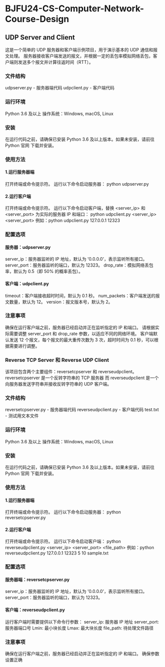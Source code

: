 # BJFU24-CS-Computer-Network-Course-Design
## UDP Server and Client
这是一个简单的 UDP 服务器和客户端示例项目，用于演示基本的 UDP 通信和报文处理。
服务器接收客户端发送的报文，并根据一定的丢包率模拟网络丢包，客户端则发送多个报文并计算往返时间（RTT）。
### 文件结构
udpserver.py - 服务器端代码
udpclient.py - 客户端代码
### 运行环境
Python 3.6 及以上
操作系统：Windows, macOS, Linux
### 安装
在运行代码之前，请确保已安装 Python 3.6 及以上版本。如果未安装，请前往 Python 官网 下载并安装。
### 使用方法
#### 1.运行服务器端
打开终端或命令提示符。
运行以下命令启动服务器：
python udpserver.py
#### 2.运行客户端
打开终端或命令提示符。
运行以下命令启动客户端，替换 <server_ip> 和 <server_port> 为实际的服务器 IP 和端口：
python udpclient.py <server_ip> <server_port>
例如：python udpclient.py 127.0.0.1 12323
### 配置选项
#### 服务器：udpserver.py
server_ip：服务器监听的 IP 地址，默认为 '0.0.0.0'，表示监听所有接口。
server_port：服务器监听的端口，默认为 12323。
drop_rate：模拟网络丢包率，默认为 0.5（即 50% 的概率丢包）。
#### 客户端：udpclient.py
timeout：客户端接收超时时间，默认为 0.1 秒。
num_packets：客户端发送的报文数量，默认为 12。
version：报文版本号，默认为 2。
### 注意事项
确保在运行客户端之前，服务器已经启动并正在监听指定的 IP 和端口。
请根据实际需要调整 server_port 和 drop_rate 参数，以适应不同的网络环境。
客户端默认发送 12 个报文，每个报文的最大重传次数为 3 次，超时时间为 0.1 秒，可以根据需要进行调整。

### Reverse TCP Server 和 Reverse UDP Client
该项目包含两个主要组件：reversetcpserver 和 reverseudpclient。
reversetcpserver 是一个反转字符串的 TCP 服务器
而 reverseudpclient 是一个向服务器发送字符串并接收反转字符串的 UDP 客户端。
### 文件结构
reversetcpserver.py - 服务器端代码
reverseudpclient.py - 客户端代码
test.txt - 测试用文本文件
### 运行环境
Python 3.6 及以上
操作系统：Windows, macOS, Linux
### 安装
在运行代码之前，请确保已安装 Python 3.6 及以上版本。如果未安装，请前往 Python 官网 下载并安装。
### 使用方法
#### 1.运行服务器端
打开终端或命令提示符。
运行以下命令启动服务器：
python reversetcpserver.py
#### 2.运行客户端
打开终端或命令提示符。
运行以下命令启动客户端：
python reverseudpclient.py <server_ip> <server_port> <Lmin> <Lmax> <file_path>
例如：python reverseudpclient.py 127.0.0.1 12323 5 10 sample.txt
### 配置选项
#### 服务器端：reversetcpserver.py
server_ip：服务器监听的 IP 地址，默认为 '0.0.0.0'，表示监听所有接口。
server_port：服务器监听的端口，默认为 12323。
#### 客户端：reverseudpclient.py
运行客户端时需要提供以下命令行参数：
server_ip: 服务器 IP 地址
server_port: 服务器端口号
Lmin: 最小块长度
Lmax: 最大块长度
file_path: 待处理文件路径
### 注意事项
确保在运行客户端之前，服务器已经启动并正在监听指定的 IP 和端口。
确保参数设置正确
